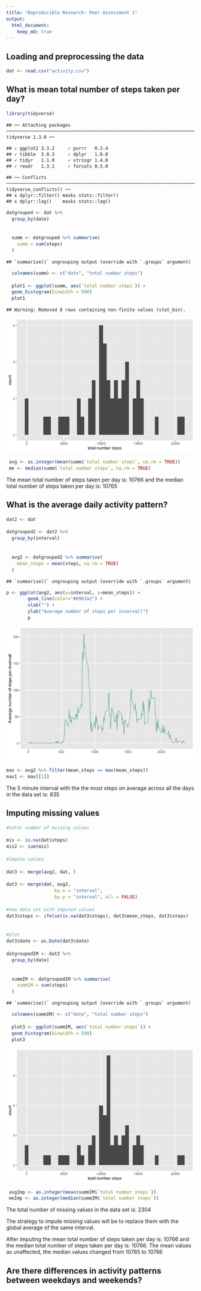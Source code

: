 ```yaml
---
title: "Reproducible Research: Peer Assessment 1"
output: 
  html_document:
    keep_md: true
---
```



## Loading and preprocessing the data


```r
dat <- read.csv("activity.csv")
```


## What is mean total number of steps taken per day?


```r
library(tidyverse)
```

```
## ── Attaching packages ─────────────────────────────────────────────────────────────────────── tidyverse 1.3.0 ──
```

```
## ✓ ggplot2 3.3.2     ✓ purrr   0.3.4
## ✓ tibble  3.0.3     ✓ dplyr   1.0.0
## ✓ tidyr   1.1.0     ✓ stringr 1.4.0
## ✓ readr   1.3.1     ✓ forcats 0.5.0
```

```
## ── Conflicts ────────────────────────────────────────────────────────────────────────── tidyverse_conflicts() ──
## x dplyr::filter() masks stats::filter()
## x dplyr::lag()    masks stats::lag()
```

```r
datgrouped <- dat %>%
  group_by(date)


  summ <- datgrouped %>% summarise(
    summ = sum(steps)
  )
```

```
## `summarise()` ungrouping output (override with `.groups` argument)
```

```r
  colnames(summ) <- c("date", "total number steps")
  
  plot1 <- ggplot(summ, aes(`total number steps`)) + 
  geom_histogram(binwidth = 500) 
  plot1
```

```
## Warning: Removed 8 rows containing non-finite values (stat_bin).
```

![](PA1_template_files/figure-html/unnamed-chunk-2-1.png)<!-- -->

```r
 avg <- as.integer(mean(summ$`total number steps`, na.rm = TRUE))
 me <- median(summ$`total number steps`, na.rm = TRUE)
```
The mean total number of steps taken per day is: 10766 and the median total number of steps taken per day is: 10765

## What is the average daily activity pattern?


```r
dat2 <- dat

datgrouped2 <- dat2 %>%
  group_by(interval)


  avg2 <- datgrouped2 %>% summarise(
    mean_steps = mean(steps, na.rm = TRUE)
  )
```

```
## `summarise()` ungrouping output (override with `.groups` argument)
```

```r
p <- ggplot(avg2, aes(x=interval, y=mean_steps)) +
        geom_line(color="#69b3a2") + 
        xlab("") +
        ylab("Average number of steps per invervall")
        p
```

![](PA1_template_files/figure-html/unnamed-chunk-3-1.png)<!-- -->

```r
max <- avg2 %>% filter(mean_steps == max(mean_steps))
max1 <- max[[1]]
```

The 5 minute interval with the the most steps on average across all the days in the data set is: 835

## Imputing missing values


```r
#total number of missing values

mis <- is.na(dat$steps)
mis2 <- sum(mis)

#impute values

dat3 <- merge(avg2, dat, )

dat3 <- merge(dat, avg2, 
                  by.x = "interval", 
                  by.y = "interval", all = FALSE)

#new data set with imputed values
dat3$steps <- ifelse(is.na(dat3$steps), dat3$mean_steps, dat3$steps)


#plot 
dat3$date <- as.Date(dat3$date)

datgroupedIM <- dat3 %>%
  group_by(date)


  summIM <- datgroupedIM %>% summarise(
    summIM = sum(steps)
  )
```

```
## `summarise()` ungrouping output (override with `.groups` argument)
```

```r
  colnames(summIM) <- c("date", "total number steps")
  
  plot3 <- ggplot(summIM, aes(`total number steps`)) + 
  geom_histogram(binwidth = 500) 
  plot3
```

![](PA1_template_files/figure-html/unnamed-chunk-4-1.png)<!-- -->

```r
 avgImp <- as.integer(mean(summIM$`total number steps`))
 meImp <- as.integer(median(summIM$`total number steps`))
```

The total number of missing values in the data set is: 2304

The strategy to impute missing values will be to replace them with the global average of the same interval.

After imputing the mean total number of steps taken per day is: 10766 and the median total number of steps taken per day is: 10766. The mean values as unaffected, the median values changed from 10765 to 10766



## Are there differences in activity patterns between weekdays and weekends?
